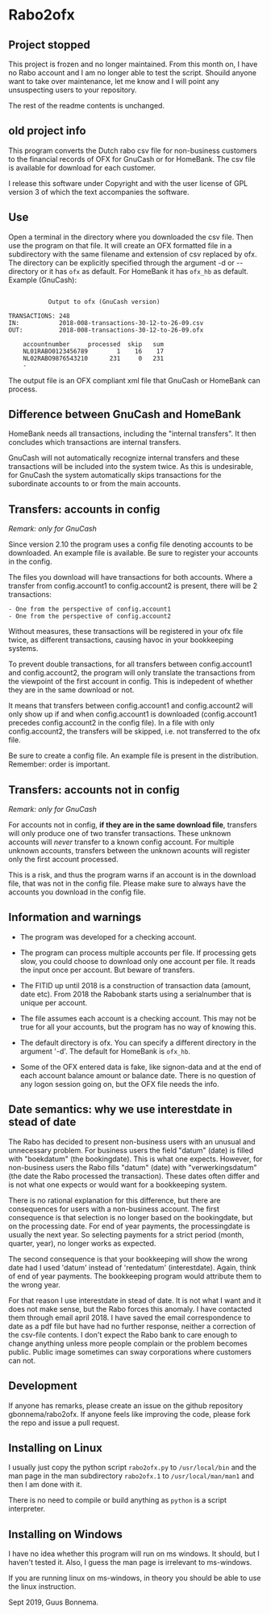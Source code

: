 # Rabo2ofx

## Project stopped

This project is frozen and no longer maintained. 
From this month on, I have no Rabo account and I am no longer able to test the script.
Shouild anyone want to take over maintenance, let me know and I will point any unsuspecting users
to your repository. 

The rest of the readme contents is unchanged.

## old project info 

This program converts the Dutch rabo csv file for non-business
customers to the financial records of OFX for GnuCash or for HomeBank.
The csv file is available for download for each customer.

I release this software under Copyright and with the user license of GPL version 3 of which the 
text accompanies the software.

## Use

Open a terminal in the directory where you downloaded the csv file.
Then use the program on that file. It will create an OFX formatted file
in a subdirectory with the same filename and extension of csv replaced by
ofx. The directory can be explicitly specified through the argument -d or --directory 
or it has `ofx` as default. For HomeBank it has `ofx_hb` as default.
Example (GnuCash):

```

           Output to ofx (GnuCash version)

TRANSACTIONS: 248
IN:           2018-008-transactions-30-12-to-26-09.csv
OUT:          2018-008-transactions-30-12-to-26-09.ofx

	accountnumber     processed  skip   sum
	NL01RABO0123456789        1    16    17
	NL02RABO9876543210      231     0   231
	-
```

The output file is an OFX compliant xml file that GnuCash or HomeBank can process.

## Difference between GnuCash and HomeBank

HomeBank needs all transactions, including the "internal transfers". It then concludes
which transactions are internal transfers. 

GnuCash will not automatically recognize internal transfers and these transactions
will be included into the system twice. As this is undesirable, for GnuCash the system
automatically skips transactions for the subordinate accounts to or from the main accounts.

## Transfers: accounts in config 

*Remark: only for GnuCash*

Since version 2.10 the program uses a config file denoting accounts to be downloaded.
An example file is available. Be sure to register your accounts in the config.

The files you download will have transactions for both accounts. Where a transfer
from config.account1 to config.account2 is present, there will be 2 transactions:

	- One from the perspective of config.account1
	- One from the perspective of config.account2

Without measures, these transactions will be registered in your ofx file twice, as different
transactions, causing havoc in your bookkeeping systems.

To prevent double transactions, for all transfers between config.account1 and config.account2,
the program will only translate the transactions from the viewpoint of the first account in
config. This is indepedent of whether they are in the same download or not.

It means that transfers between config.account1 and config.account2 will only show up if and when
config.account1 is downloaded (config.account1 precedes config.account2 in the config file).
In a file with only config.account2, the transfers will be skipped, i.e. not transferred to the
ofx file.

Be sure to create a config file. An example file is present in the distribution.
Remember: order is important.

## Transfers: accounts not in config 

*Remark: only for GnuCash*

For accounts not in config, **if they are in the same download file**, transfers will only
produce one of two transfer transactions. These unknown accounts will *never* transfer to
a known config account. For multiple unknown accounts, transfers between the unknown acounts
will register only the first account processed.

This is a risk, and thus the program warns if an account is in the download file, that was not
in the config file. Please make sure to always have the accounts you download in the config file.

## Information and warnings

* The program was developed for a checking account.

* The program can process multiple accounts per file. If processing gets slow, you could
  choose to download only one account per file. It reads the input once per account.
  But beware of transfers.

* The FITID up until 2018 is a construction of transaction data (amount, date etc). From 2018 the 
  Rabobank starts using a serialnumber that is unique per account.

* The file assumes each account is a checking account. This may not be true for all
  your accounts, but the program has no way of knowing this. 

* The default directory is ofx. You can specify a different directory in the argument '-d'. The
  default for HomeBank is `ofx_hb`.

* Some of the OFX entered data is fake, like signon-data and at the end of each account balance
  amount or balance date. There is no question of any logon session going on, but the OFX file needs
  the info.

## Date semantics: why we use interestdate in stead of date 

The Rabo has decided to present non-business users with an unusual and unnecessary problem. For business users the
field "datum" (date) is filled with "boekdatum" (the bookingdate). This is what one expects. However, for
non-business users the Rabo fills "datum" (date) with "verwerkingsdatum" (the date the Rabo processed the transaction). 
These dates often differ and is not what one expects or would want for a bookkeeping system.

There is no rational explanation for this difference, but there are consequences for users 
with a non-business account. 
The first consequence is that selection is no longer based on the bookingdate, but 
on the processing date. For end of year payments, the processingdate is usually 
the next year. So selecting payments for a strict period (month, quarter, year), 
no longer works as expected. 

The second consequence is that your bookkeeping will show the wrong date 
had I used 'datum' instead of 'rentedatum' (interestdate).
Again, think of end of year payments. The bookkeeping program would attribute them to the wrong year.

For that reason I use interestdate in stead of date. It is not what I want and it does not make sense, but the 
Rabo forces this anomaly. I have contacted them through email april 2018. 
I have saved the email correspondence to date as a pdf file
but have had no further response, neither a correction of the csv-file contents. I don't 
expect the Rabo bank to care enough to change anything unless more people complain or 
the problem becomes public. Public image sometimes can sway corporations where customers can not.

## Development

If anyone has remarks, please create an issue on the github repository gbonnema/rabo2ofx.
If anyone feels like improving the code, please fork the repo and issue a pull request.

## Installing on Linux

I usually just copy the python script `rabo2ofx.py` to `/usr/local/bin` and the man page in the man
subdirectory `rabo2ofx.1` to `/usr/local/man/man1` and then I am done with it.

There is no need to compile or build anything as `python` is a script interpreter.

## Installing on Windows

I have no idea whether this program will run on ms windows. It should, but I haven't tested it.
Also, I guess the man page is irrelevant to ms-windows.

If you are running linux on ms-windows, in theory you should be able to use the linux instruction.

Sept 2019, Guus Bonnema.
